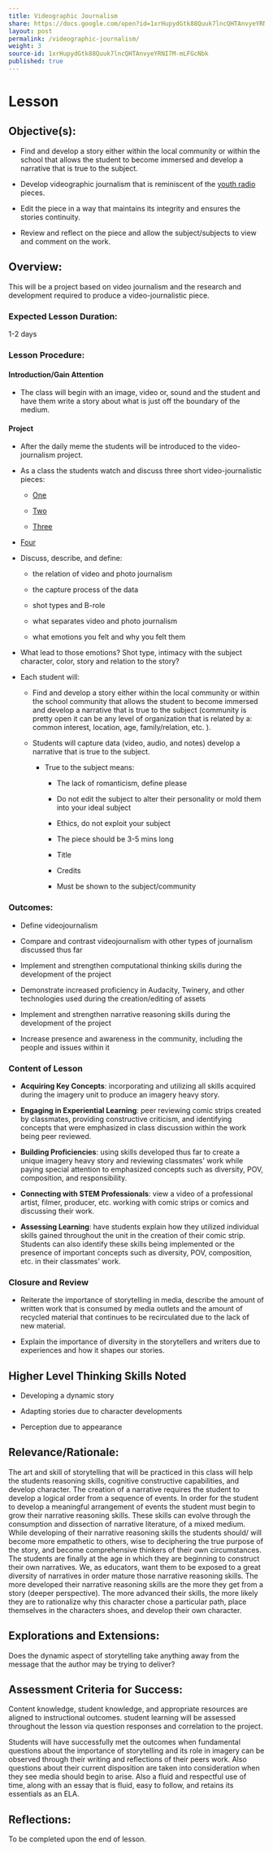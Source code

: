 ```yaml
---
title: Videographic Journalism
share: https://docs.google.com/open?id=1xrHupydGtk88Quuk7lncQHTAnvyeYRNI7M-mLFGcNbk
layout: post
permalink: /videographic-journalism/
weight: 3
source-id: 1xrHupydGtk88Quuk7lncQHTAnvyeYRNI7M-mLFGcNbk
published: true
---
```

# Lesson

## Objective(s):

* Find and develop a story either within the local community or within the school that allows the student to become immersed and develop a narrative that is true to the subject.

* Develop videographic journalism that is reminiscent of the [youth radio](https://www.npr.org/series/4692815/youth-radio) pieces.

* Edit the piece in a way that maintains its integrity and ensures the stories continuity.

* Review and reflect on the piece and allow the subject/subjects to view and comment on the work.

## Overview:

This will be a project based on video journalism and the research and development required to produce a video-journalistic piece.

### Expected Lesson Duration:

1-2 days

### Lesson Procedure:

#### Introduction/Gain Attention    

-   The class will begin with an image, video or, sound and the student and have them write a story about what is just off the boundary of the medium.

#### Project

-   After the daily meme the students will be introduced to the video-journalism project.

    

-   As a class the students watch and discuss three short video-journalistic pieces:

	-  [One]( https://vimeo.com/269958419)

	-  [Two]( https://vimeo.com/268043862)

	-  [Three ](https://www.youtube.com/watch?v=9FCoVacozII)

-  [Four](https://vimeo.com/267478709)

    

-   Discuss, describe, and define:

	- the relation of video and photo journalism    

	-  the capture process of the data    

	-  shot types and B-role    

	-  what separates video and photo journalism    

	-  what emotions you felt and why you felt them

    

-   What lead to those emotions? Shot type, intimacy with the subject character, color, story and relation to the story?

    

-   Each student will:

   	-   Find and develop a story either within the local community or within the school community that allows the student to become immersed and develop a narrative that is true to the subject (community is pretty open it can be any level of organization that is related by a: common interest, location, age, family/relation, etc. ).    

	-   Students will capture data (video, audio, and notes) develop a narrative that is true to the subject.    

		-   True to the subject means:    

			-   The lack of romanticism, define please    

			-   Do not edit the subject to alter their personality or mold them into your ideal subject    

			-   Ethics, do not exploit your subject    

			-   The piece should be 3-5 mins long    

			-   Title				

			-   Credits    

			-   Must be shown to the subject/community

			

### Outcomes:

* Define videojournalism

    

* Compare and contrast videojournalism with other types of journalism discussed thus far

    

* Implement and strengthen computational thinking skills during the development of the project

    

* Demonstrate increased proficiency in Audacity, Twinery, and other technologies used during the creation/editing of assets

    

* Implement and strengthen narrative reasoning skills during the development of the project

    

* Increase presence and awareness in the community, including the people and issues within it

### Content of Lesson

* **Acquiring Key Concepts**: incorporating and utilizing all skills acquired during the imagery unit to produce an imagery heavy story.

* **Engaging in Experiential Learning**: peer reviewing comic strips created by classmates, providing constructive criticism, and identifying concepts that were emphasized in class discussion within the work being peer reviewed.

* **Building Proficiencies**: using skills developed thus far to create a unique imagery heavy story and reviewing classmates' work while paying special attention to emphasized concepts such as diversity, POV, composition, and responsibility.

* **Connecting with STEM Professionals**: view a video of a professional artist, filmer, producer, etc. working with comic strips or comics and discussing their work.

* **Assessing Learning**: have students explain how they utilized individual skills gained throughout the unit in the creation of their comic strip. Students can also identify these skills being implemented or the presence of important concepts such as diversity, POV, composition, etc. in their classmates' work.

	

### Closure and Review

* Reiterate the importance of storytelling in media, describe the amount of written work that is consumed by media outlets and the amount of recycled material that continues to be recirculated due to the lack of new material.

    

* Explain the importance of diversity in the storytellers and writers due to experiences and how it shapes our stories.

    

## Higher Level Thinking Skills Noted    

* Developing a dynamic story

    

* Adapting stories due to character developments

    

*  Perception due to appearance

    

## Relevance/Rationale:

The art and skill of storytelling that will be practiced in this class will help the students reasoning skills, cognitive constructive capabilities, and develop character. The creation of a narrative requires the student to develop a logical order from a sequence of events. In order for the student to develop a meaningful arrangement of events the student must begin to grow their narrative reasoning skills. These skills can evolve through the consumption and dissection of narrative literature, of a mixed medium. While developing of their narrative reasoning skills the students should/ will become more empathetic to others, wise to deciphering the true purpose of the story, and become comprehensive thinkers of their own circumstances. The students are finally at the age in which they are beginning to construct their own narratives. We, as educators, want them to be exposed to a great diversity of narratives in order mature those narrative reasoning skills. The more developed their narrative reasoning skills are the more they get from a story (deeper perspective). The more advanced their skills, the more likely they are to rationalize why this character chose a particular path, place themselves in the characters shoes, and develop their own character.

## Explorations and Extensions:

Does the dynamic aspect of storytelling take anything away from the message that the author may be trying to deliver?

## Assessment Criteria for Success:

Content knowledge, student knowledge, and appropriate resources are aligned to instructional outcomes. student learning will be assessed throughout the lesson via question responses and correlation to the project.

Students will have successfully met the outcomes when fundamental questions about the importance of storytelling and its role in imagery can be observed through their writing and reflections of their peers work. Also questions about their current disposition are taken into consideration when they see media should begin to arise. Also a fluid and respectful use of time, along with an essay that is fluid, easy to follow, and retains its essentials as an ELA.

## Reflections:

To be completed upon the end of lesson.

